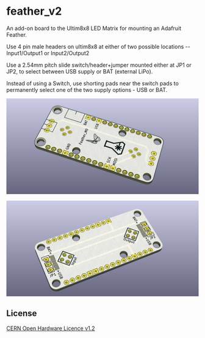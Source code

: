 # feather_v2

An add-on board to the Ultim8x8 LED Matrix for mounting an Adafruit Feather.

Use 4 pin male headers on ultim8x8 at either of two possible locations -- Input1/Output1 or Input2/Output2


Use a 2.54mm pitch slide switch/header+jumper mounted either at JP1 or JP2, to select between USB supply or BAT (external LiPo).

Instead of using a Switch, use shorting pads near the switch pads to permanently select one of the two supply options - USB or BAT.

![Feather board top](feather_v2_images/feather_v2_01.png)

![Feather board bot](feather_v2_images/feather_v2_02.png)

License
-------
[CERN Open Hardware Licence v1.2 ]

[CERN Open Hardware Licence v1.2 ]:http://www.ohwr.org/attachments/2388/cern_ohl_v_1_2.txt
